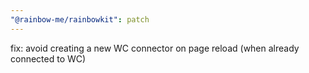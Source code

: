 ```yaml
---
"@rainbow-me/rainbowkit": patch
---
```


fix: avoid creating a new WC connector on page reload (when already connected to WC)
